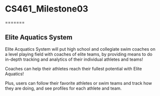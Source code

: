 # CS461_Milestone03
=======

## Elite Aquatics System

Elite Acquatics System will put high school and collegiate swim coaches on a level playing field with coaches of elite teams, by providing means to do in-depth tracking and analytics of their individual athletes and teams!

Coaches can help their athletes reach their fullest potential with Elite Aquatics!

Plus, users can follow their favorite athletes or swim teams and track how they are doing, and see profiles for each athlete and team.
